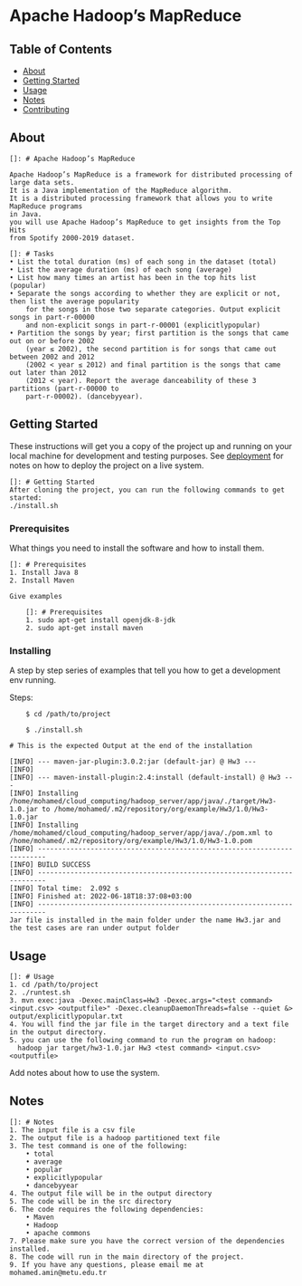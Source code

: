 # Apache Hadoop’s MapReduce

## Table of Contents

- [About](#About)
- [Getting Started](#getting_started)
- [Usage](#usage)
- [Notes](#notes)
- [Contributing](../CONTRIBUTING.md)

## About <a name = "about"></a>

    []: # Apache Hadoop’s MapReduce

    Apache Hadoop’s MapReduce is a framework for distributed processing of large data sets.
    It is a Java implementation of the MapReduce algorithm.
    It is a distributed processing framework that allows you to write MapReduce programs
    in Java.
    you will use Apache Hadoop’s MapReduce to get insights from the Top Hits
    from Spotify 2000-2019 dataset.

    []: # Tasks
    • List the total duration (ms) of each song in the dataset (total)
    • List the average duration (ms) of each song (average)
    • List how many times an artist has been in the top hits list (popular)
    • Separate the songs according to whether they are explicit or not, then list the average popularity 
        for the songs in those two separate categories. Output explicit songs in part-r-00000 
        and non-explicit songs in part-r-00001 (explicitlypopular)
    • Partition the songs by year; first partition is the songs that came out on or before 2002
        (year ≤ 2002), the second partition is for songs that came out between 2002 and 2012
        (2002 < year ≤ 2012) and final partition is the songs that came out later than 2012
        (2012 < year). Report the average danceability of these 3 partitions (part-r-00000 to
        part-r-00002). (dancebyyear).

## Getting Started <a name = "getting_started"></a>

These instructions will get you a copy of the project up and running on your local machine for development and testing purposes. See [deployment](#deployment) for notes on how to deploy the project on a live system.

    []: # Getting Started
    After cloning the project, you can run the following commands to get started:
    ./install.sh
### Prerequisites

What things you need to install the software and how to install them.

    []: # Prerequisites
    1. Install Java 8
    2. Install Maven
```
Give examples

    []: # Prerequisites
    1. sudo apt-get install openjdk-8-jdk
    2. sudo apt-get install maven
```

### Installing

A step by step series of examples that tell you how to get a development env running.

Steps:

```
    $ cd /path/to/project 
```
```
    $ ./install.sh
```
    # This is the expected Output at the end of the installation
```
[INFO] --- maven-jar-plugin:3.0.2:jar (default-jar) @ Hw3 ---
[INFO] 
[INFO] --- maven-install-plugin:2.4:install (default-install) @ Hw3 ---
[INFO] Installing /home/mohamed/cloud_computing/hadoop_server/app/java/./target/Hw3-1.0.jar to /home/mohamed/.m2/repository/org/example/Hw3/1.0/Hw3-1.0.jar
[INFO] Installing /home/mohamed/cloud_computing/hadoop_server/app/java/./pom.xml to /home/mohamed/.m2/repository/org/example/Hw3/1.0/Hw3-1.0.pom
[INFO] ------------------------------------------------------------------------
[INFO] BUILD SUCCESS
[INFO] ------------------------------------------------------------------------
[INFO] Total time:  2.092 s
[INFO] Finished at: 2022-06-18T18:37:08+03:00
[INFO] ------------------------------------------------------------------------
Jar file is installed in the main folder under the name Hw3.jar and the test cases are ran under output folder
```
## Usage <a name = "usage"></a>

    []: # Usage
    1. cd /path/to/project
    2. ./runtest.sh
    3. mvn exec:java -Dexec.mainClass=Hw3 -Dexec.args="<test command> <input.csv> <outputfile>" -Dexec.cleanupDaemonThreads=false --quiet &> output/explicitlypopular.txt
    4. You will find the jar file in the target directory and a text file in the output directory.
    5. you can use the following command to run the program on hadoop: 
      hadoop jar target/hw3-1.0.jar Hw3 <test command> <input.csv> <outputfile>

Add notes about how to use the system.

## Notes <a name = "notes"></a>

    []: # Notes
    1. The input file is a csv file 
    2. The output file is a hadoop partitioned text file 
    3. The test command is one of the following:
        • total
        • average
        • popular
        • explicitlypopular
        • dancebyyear
    4. The output file will be in the output directory
    5. The code will be in the src directory
    6. The code requires the following dependencies:
        • Maven
        • Hadoop
        • apache commons
    7. Please make sure you have the correct version of the dependencies installed.
    8. The code will run in the main directory of the project.
    9. If you have any questions, please email me at mohamed.amin@metu.edu.tr